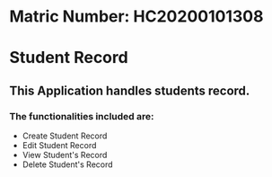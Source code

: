 # Matric Number: HC20200101308

# Student Record
## This Application handles students record.
### The functionalities included are:
- Create Student Record
- Edit Student Record
- View Student's Record
- Delete Student's Record


